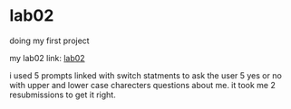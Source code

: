 # lab02
doing my first project

my lab02 link: [lab02](https://x-anas-x.github.io/About-Me/index)

i used 5 prompts linked with switch statments to ask the user 5 yes or no with upper and lower case charecters questions about me.
it took me 2 resubmissions to get it right.
